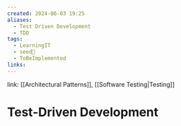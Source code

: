 ```yaml
---
created: 2024-06-03 19:25
aliases:
  - Test Driven Development
  - TDD
tags:
  - LearningIT
  - seed🌱
  - ToBeImplemented
links:
---
```


link: [[Architectural Patterns]], [[Software Testing|Testing]]

# Test-Driven Development

